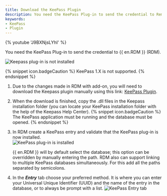 ```yaml
---
title: Download the KeePass Plugin
description: You need the KeePass Plug-in to send the credential to Remote Desktop Manager.
keywords:
- KeePass
- Plugin
---
```

{% youtube 'J9BXNjsLYhI' %}

You need the KeePass Plug-in to send the credential to {{ en.RDM }} (RDM).

![Keepass plug-in is not installed](https://webdevolutions.azureedge.net/docs/en/kb/KB4021.png) 

{% snippet icon.badgeCaution %}
KeePass 1.X is not supported.
{% endsnippet %}
 
1. Due to the changes made in RDM with add-on, you will need to download the Keepass plugin manually using this link: [KeePass Plugin](https://cdn.devolutions.net/download/Devolutions.RemoteDesktopManager.KeePassPlugin.2.1.2.0.zip).
1. When the download is finished, copy the .dll files in the Keepass installation folder (you can locate your KeePass installation folder with the help of the Keepass Help Center). 
{% snippet icon.badgeCaution %} 
The KeePass application must be running and the database must be opened. 
{% endsnippet %}
 
3. In RDM create a KeePass entry and validate that the KeePass plug-in is now installed.  
   ![KeePass plug-in is installed](https://webdevolutions.azureedge.net/docs/en/kb/KB4022.png) 

   {{ en.RDM }} will by default select the database; this option can be overridden by manually entering the path. RDM also can support linking to multiple KeePass databases simultaneously. For this add all the paths separated by semicolons. 

4. In the ***Entry*** tab choose your preferred method. It is where you can enter your Universal Unique Identifier (UUID) and the name of the entry in the database, or to always be prompt with a list. 
![KeePass Entry tab](https://webdevolutions.azureedge.net/docs/en/kb/KB4023.png) 

